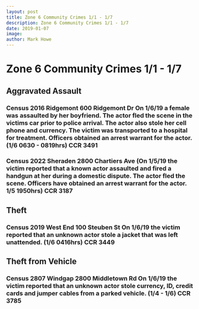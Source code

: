 ```yaml
---
layout: post
title: Zone 6 Community Crimes 1/1 - 1/7
description: Zone 6 Community Crimes 1/1 - 1/7
date: 2019-01-07
image: 
author: Mark Howe
---
```


# Zone 6 Community Crimes 1/1 - 1/7

## Aggravated Assault
### Census 2016 Ridgemont 600 Ridgemont Dr On 1/6/19 a female was assaulted by her boyfriend. The actor fled the scene in the victims car prior to police arrival. The actor also stole her cell phone and currency. The victim was transported to a hospital for treatment. Officers obtained an arrest warrant for the actor. (1/6 0630 - 0819hrs) CCR 3491
### Census 2022 Sheraden 2800 Chartiers Ave (On 1/5/19 the victim reported that a known actor assaulted and fired a handgun at her during a domestic dispute. The actor fled the scene. Officers have obtained an arrest warrant for the actor. 1/5 1950hrs) CCR 3187

## Theft
### Census 2019 West End 100 Steuben St On 1/6/19 the victim reported that an unknown actor stole a jacket that was left unattended. (1/6 0416hrs) CCR 3449

## Theft from Vehicle
### Census 2807 Windgap 2800 Middletown Rd On 1/6/19 the victim reported that an unknown actor stole currency, ID, credit cards and jumper cables from a parked vehicle. (1/4 - 1/6) CCR 3785
